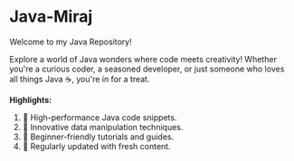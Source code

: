 # Java-Miraj
Welcome to my Java Repository!   


Explore a world of Java wonders where code meets creativity! 
Whether you're a curious coder, a seasoned developer, or just someone who loves all things Java ☕, 
you're in for a treat.

**Highlights:**
1. 🚄 High-performance Java code snippets. 
2. 🧮 Innovative data manipulation techniques. 
3. 📝 Beginner-friendly tutorials and guides. 
4. 🔄 Regularly updated with fresh content.
